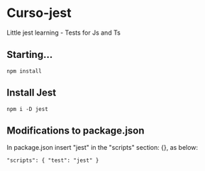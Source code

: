 # Curso-jest
Little jest learning - Tests for Js and Ts

## Starting...
`npm install`

## Install Jest
`npm i -D jest`

## Modifications to package.json
In package.json insert "jest" in the "scripts" section: {}, as below:

`"scripts": {
    "test": "jest"
  }`